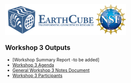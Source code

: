 <a href="http://earthcube.org/" target="_blank"><img src="../../images/logo_earthcube_full_horizontal.png" height="100" align="left">
<a href="https://nsf.gov/" target="_blank"><img src="../../images/NSF_4-Color_bitmap_Logo.png" width="100" height="100" align="center"></a>
 
 



## Workshop 3 Outputs
* [Workshop  Summary Report -to be added]
* [Workshop 3 Agenda](July2022-Workshop-Agenda.pdf)
* [General Workshop 3 Notes Document](July22-ECRCN-Workshop-Shared-Notes-Document.pdf)
* [Workshop 3 Participants](Workshop3Registrants.pdf)
